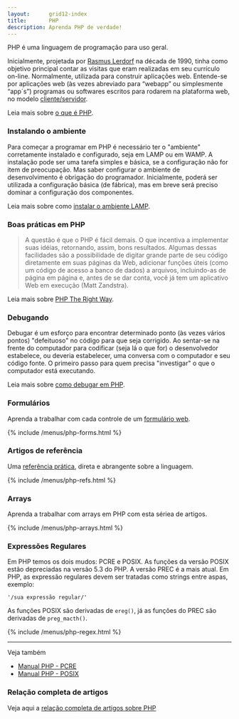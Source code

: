 ```yaml
---
layout:      grid12-index
title:       PHP
description: Aprenda PHP de verdade!
---
```


PHP é uma linguagem de programação para uso geral.

Inicialmente, projetada por [Rasmus Lerdorf](http://pt.wikipedia.org/wiki/Rasmus_Lerdorf "link-externo") na década de 
1990, tinha como objetivo principal contar as visitas que eram realizadas em seu currículo on-line. Normalmente, utilizada
para construir aplicações web. Entende-se por aplicações web (às vezes abreviado para “webapp” ou simplesmente “app´s”)
programas ou softwares escritos para rodarem na plataforma web, no modelo 
[cliente/servidor](https://www.google.com.br/search?q=cliente/servidor&num=100&client=ubuntu&hs=i0C&channel=fs&tbm=isch&tbo=u&source=univ&sa=X&ei=UY0xVM6QOMr9yQSN1IC4Cw&ved=0CCkQsAQ&biw=1366&bih=570 "link-externo").

Leia mais sobre [o que é PHP](/php/o-que-e-php/).



### Instalando o ambiente

Para começar a programar em PHP é necessário ter o "ambiente" corretamente instalado e configurado, seja em LAMP ou em 
WAMP. A instalação pode ser uma tarefa simples e básica, se a configuração não for item de preocupação. Mas saber 
configurar o ambiente de desenvolvimento é obrigação do programador. Inicialmente, poderá ser utilizada a configuração 
básica (de fábrica), mas em breve será preciso dominar a configuração dos componentes.

Leia mais sobre como [instalar o ambiente LAMP](/php/instalando-o-ambiente/).



### Boas práticas em PHP

> A questão é que o PHP é fácil demais. O que incentiva a implementar suas idéias, retornando, assim, bons resultados. 
> Algumas dessas facilidades são a possibilidade de digitar grande parte de seu código diretamente em suas páginas da Web,
> adicionar funções úteis (como um código de acesso a banco de dados) a arquivos, incluindo-as de página em página e, antes
> de se dar conta, você já tem um aplicativo Web em execução (Matt Zandstra).

Leia mais sobre [PHP The Right Way](/php/phptherightway/).



### Debugando

Debugar é um esforço para encontrar determinado ponto (às vezes vários pontos) "defeituoso" no código para que seja corrigido.
Ao sentar-se na frente do computador para codificar (seja lá o que for) o desenvolvedor estabelece, ou deveria estabelecer,
 uma conversa com o computador e seu código fonte. O primeiro passo para quem precisa "investigar" o que o computador 
está executando.

Leia mais sobre [como debugar em PHP](/php/debugando/).



### Formulários

Aprenda a trabalhar com cada controle de um [formulário web](/php/forms/).

{% include /menus/php-forms.html %}



### Artigos de referência

Uma [referência prática](/php/refs/), direta e abrangente sobre a linguagem.

{% include /menus/php-refs.html %}



### Arrays

Aprenda a trabalhar com arrays em PHP com esta sériea de artigos.

{% include /menus/php-arrays.html %}



### Expressões Regulares

Em PHP temos os dois mudos: PCRE e POSIX. As funções da versão POSIX estão depreciadas na versão 5.3 do PHP. A versão 
PREC é a mais atual. Em PHP, as expressão regulares devem ser tratadas como strings entre aspas, exemplo:

    '/sua expressão regular/'

As funções POSIX são derivadas de `ereg()`, já as funções do PREC são derivadas de `preg_macth()`.

{% include /menus/php-regex.html %}

<hr/>
Veja também

- [Manual PHP - PCRE](http://www.php.net/manual/pt_BR/book.pcre.php "link-externo")
- [Manual PHP - POSIX](http://www.php.net/manual/en/reference.pcre.pattern.posix.php "link-externo")


### Relação completa de artigos

Veja aqui a [relação completa de artigos sobre PHP](/php/relacao-completa/)
